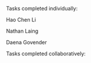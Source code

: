 Tasks completed individually:

Hao Chen Li

Nathan Laing

Daena Govender

Tasks completed collaboratively:

